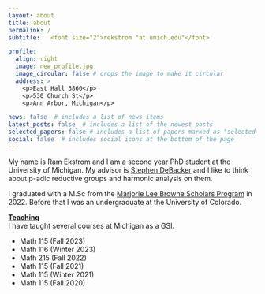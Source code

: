 ```yaml
---
layout: about
title: about
permalink: /
subtitle:   <font size="2">rekstrom "at umich.edu"</font>

profile:
  align: right
  image: new_profile.jpg
  image_circular: false # crops the image to make it circular
  address: >
    <p>East Hall 3860</p>
    <p>530 Church St</p>
    <p>Ann Arbor, Michigan</p>

news: false  # includes a list of news items
latest_posts: false  # includes a list of the newest posts
selected_papers: false # includes a list of papers marked as "selected={true}"
social: false  # includes social icons at the bottom of the page
---
```


My name is Ram Ekstrom and I am a second year PhD student at the University of Michigan. My advisor is <a href="https://dept.math.lsa.umich.edu/~smdbackr/">Stephen DeBacker</a> and I like to think about p-adic reductive groups and harmonic analysis on them.

I graduated with a M.Sc from the <a href="https://lsa.umich.edu/math/graduates/GraduateStudentHandbook/the-marjorie-lee-browne-scholars-program.html">Marjorie Lee Browne Scholars Program</a> in 2022. Before that I was an undergraduate at the University of Colorado.

<b><ins>Teaching</ins></b></br>
I have taught several courses at Michigan as a GSI.
<ul>
  <li>Math 115 (Fall 2023)</li>
  <li>Math 116 (Winter 2023)</li>
  <li>Math 215 (Fall 2022)</li>
  <li>Math 115 (Fall 2021)</li>
  <li>Math 115 (Winter 2021)</li>
  <li>Math 115 (Fall 2020)</li>
</ul>

